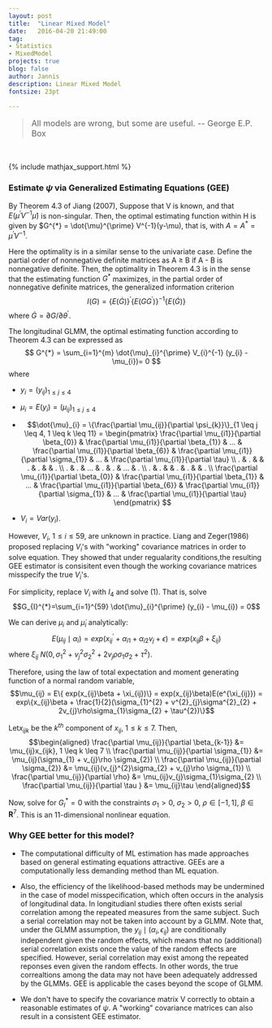 ```yaml
---
layout: post
title:  "Linear Mixed Model"
date:   2016-04-20 21:49:00
tag:
- Statistics
- MixedModel
projects: true
blog: false
author: Jannis
description: Linear Mixed Model
fontsize: 23pt

---
```


<font size="3.5">
<blockquote>
All models are wrong, but some are useful.
-- George E.P. Box </blockquote>
</font>
<br>

 {% include mathjax_support.html %}

### Estimate $\psi$ via Generalized Estimating Equations (GEE)

By Theorem 4.3 of Jiang (2007), Suppose that V is known, and that $E(\dot{\mu}^{\prime} V^{-1}\dot{\mu})$ is non-singular. Then, the optimal estimating function within H is given by <span>$G^{*} = \dot{\mu}^{\prime} V^{-1}(y-\mu)</span>, that is, with $A = A^{*} = \dot{\mu}^{\prime} V^{-1}$.

Here the optimality is in a similar sense to the univariate case. Define the partial order of nonnegative definite matrices as A $\geq$ B if A - B is nonnegative definite. Then, the optimality in Theorem 4.3 is in the sense that the estimating function $G^{*}$ maximizes, in the partial order of nonnegative definite matrices, the generalized information criterion
$$I(G) = \{E(\dot{G})\}^{\prime} \{E(GG^{\prime})\}^{-1} \{E(\dot{G})\}$$
where $\dot{G} = \partial G/\partial \theta ^{\prime}$.  

The longitudinal GLMM, the optimal estimating function according to Theorem 4.3 can be expressed as $$ G^{*} = \sum_{i=1}^{m} \dot{\mu}_{i}^{\prime} V_{i}^{-1} (y_{i} - \mu_{i})= 0 $$
where

* $y_{i} = (y_{ij})_{1\leq j \leq 4}$

* $\mu_{i} = E(y_{i}) = (\mu_{ij})_{1\leq j \leq 4}$


* $$\dot{\mu}_{i} = \{\frac{\partial \mu_{ij}}{\partial \psi_{k}}\}_{1 \leq j \leq 4, 1 \leq k \leq 11} = \begin{pmatrix}
        \frac{\partial \mu_{i1}}{\partial \beta_{0}} & \frac{\partial \mu_{i1}}{\partial \beta_{1}} & ... & \frac{\partial \mu_{i1}}{\partial \beta_{6}} & \frac{\partial \mu_{i1}}{\partial \sigma_{1}} & ... & \frac{\partial \mu_{i1}}{\partial \tau} \\
        . & . & & . & . & & . \\
       . & . & ... & . & . & ... & . \\  
        . & . & & . & . & & . \\
  \frac{\partial \mu_{i1}}{\partial \beta_{0}} & \frac{\partial \mu_{i1}}{\partial \beta_{1}} & ... & \frac{\partial \mu_{i1}}{\partial \beta_{6}} & \frac{\partial \mu_{i1}}{\partial \sigma_{1}} & ... & \frac{\partial \mu_{i1}}{\partial \tau}
  \end{pmatrix}
      $$


* $V_{i} = Var(y_{i})$.

However, $V_{i}$, $1 \leq i \leq 59$, are unknown in practice. Liang and Zeger(1986) proposed replacing $V_{i}$'s with "working" covariance matrices in order to solve equation. They showed that under regualarity conditions,the resulting GEE estimator is consisitent even though the working covariance matrices misspecify the true $V_{i}$'s.


For simplicity, replace $V_{i}$ with $I_{4}$ and solve (1). That is, solve $$G_{I}^{*}=\sum_{i=1}^{59} \dot{\mu}_{i}^{\prime} (y_{i} - \mu_{i}) = 0$$

We can derive $\mu_{i}$ and $\dot{\mu}_{i}$ analytically:
$$E(\mu_{ij} \mid \alpha_{i}) = exp(x_{ij}^{\prime} + \alpha_{i1} + \alpha_{i2}v_{j} + \epsilon) = exp(x_{ij}\beta + \xi_{ij})$$ where $\xi_{ij} ~ N(0, \sigma_{1}^{2} + v^{2}_{j}  \sigma^{2}_{2} + 2v_{j} \rho \sigma_{1} \sigma_{2} + \tau^{2})$.

Therefore, using the law of total expectation and moment generating function of a normal random variable,
$$\mu_{ij} = E\{ exp(x_{ij}\beta + \xi_{ij})\} = exp(x_{ij}\beta)E(e^{\xi_{ij}}) = exp\{x_{ij}\beta + \frac{1}{2}(\sigma_{1}^{2} + v^{2}_{j}\sigma^{2}_{2} + 2v_{j}\rho\sigma_{1}\sigma_{2} + \tau^{2})\}$$

Let$x_{ijk}$ be the $k^{th}$ component of $x_{ij}$, $1 \leq k \leq 7$. Then,
$$\begin{aligned}
\frac{\partial \mu_{ij}}{\partial \beta_{k-1}} &= \mu_{ij}x_{ijk}, 1 \leq k \leq 7 \\
\frac{\partial \mu_{ij}}{\partial \sigma_{1}} &= \mu_{ij}(\sigma_{1} + v_{j}\rho \sigma_{2}) \\
\frac{\partial \mu_{ij}}{\partial \sigma_{2}} &= \mu_{ij}(v_{j}^{2}\sigma_{2} + v_{j}\rho \sigma_{1}) \\
\frac{\partial \mu_{ij}}{\partial \rho} &= \mu_{ij}v_{j}\sigma_{1}\sigma_{2} \\
\frac{\partial \mu_{ij}}{\partial \tau } &= \mu_{ij}\tau
\end{aligned}$$

Now, solve for $G^{*}_{I} = 0$ with the constraints $\sigma_{1} > 0$, $\sigma_{2} > 0$,
$\rho \in [-1,1]$, $\beta \in \textbf{R}^{7}$. This is an 11-dimensional nonlinear equation.

### Why GEE better for this model?

* The computational difficulty of ML estimation has made approaches based on general estimating equations attractive. GEEs are a computationally less demanding method than ML equation.

* Also, the efficiency of the likelihood-based methods may be undermined in the case of model misspecification, which often occurs in the analysis of longitudinal data. In longitudianl studies there often exists serial correlation among the repeated measures from the same subject. Such a serial correlation may not be taken into account by a GLMM. Note that, under the GLMM assumption, the $y_{ij} \mid (\alpha_{i},\epsilon_{ij})$ are conditionally independent given the random effects, which means that no (additional) serial correlation exists once the value of the random effects are specified. However, serial correlation may exist among the repeated reponses even given the random effects. In other words, the true correaltions among the data may not have been adequately addressed by the GLMMs. GEE is applicable the cases beyond the scope of GLMM.

* We don't have to specify the covariance matrix V correctly to obtain a reasonable estimates of $\psi$. A "working" covariance matrices can also result in a consistent GEE estimator.
